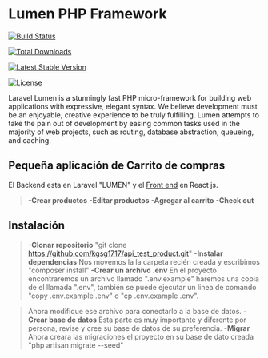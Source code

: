 
# Lumen PHP Framework

  

[![Build Status](https://travis-ci.org/laravel/lumen-framework.svg)](https://travis-ci.org/laravel/lumen-framework)

[![Total Downloads](https://poser.pugx.org/laravel/lumen-framework/d/total.svg)](https://packagist.org/packages/laravel/lumen-framework)

[![Latest Stable Version](https://poser.pugx.org/laravel/lumen-framework/v/stable.svg)](https://packagist.org/packages/laravel/lumen-framework)

[![License](https://poser.pugx.org/laravel/lumen-framework/license.svg)](https://packagist.org/packages/laravel/lumen-framework)

  

Laravel Lumen is a stunningly fast PHP micro-framework for building web applications with expressive, elegant syntax. We believe development must be an enjoyable, creative experience to be truly fulfilling. Lumen attempts to take the pain out of development by easing common tasks used in the majority of web projects, such as routing, database abstraction, queueing, and caching.

## Pequeña aplicación de Carrito de compras

El Backend esta en Laravel "LUMEN" y el [Front end](https://github.com/kgsg1717/React_js_shopping_cart) en React js.



> **-Crear productos** 
> **-Editar productos** 
> **-Agregar al carrito** 
> **-Check out** 


## Instalación


> **-Clonar repositorio** 
> "git clone https://github.com/kgsg1717/api_test_product.git" 
> **-Instalar dependencias** 
> Nos movemos la la carpeta recién creada y escribimos "composer install"
> **-Crear un archivo .env** 
> En el proyecto encontraremos un archivo llamado ".env.example" haremos una copia de el llamada ".env", también se puede ejecutar un linea de comando "copy .env.example .env" o  "cp .env.example .env".
> 

>Ahora modifique ese archivo para conectarlo a la base de datos.
> **-Crear base de datos** Esta parte es muy importante y diferente por persona, revise y cree su base de datos de su preferencia.
>  **-Migrar** Ahora creara las migraciones el proyecto en su base de dato creada "php artisan migrate --seed"
